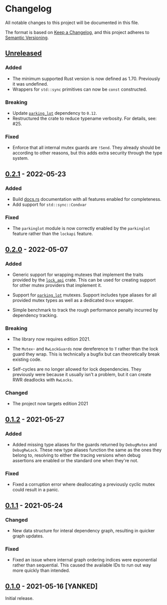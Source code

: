 # Changelog
All notable changes to this project will be documented in this file.

The format is based on [Keep a Changelog](https://keepachangelog.com/en/1.0.0/), and this project
adheres to [Semantic Versioning](https://semver.org/spec/v2.0.0.html).

## [Unreleased]

### Added

- The minimum supported Rust version is now defined as 1.70. Previously it was undefined.
- Wrappers for `std::sync` primitives can now be `const` constructed.

### Breaking

- Update [`parking_lot`][parking_lot] dependency to `0.12`.
- Restructured the crate to reduce typename verbosity. For details, see: #25.

### Fixed

- Enforce that all internal mutex guards are `!Send`. They already should be according to other
  reasons, but this adds extra security through the type system.

## [0.2.1] - 2022-05-23

### Added

- Build [docs.rs] documentation with all features enabled for completeness.
- Add support for `std::sync::Condvar`

### Fixed

- The `parkinglot` module is now correctly enabled by the `parkinglot` feature rather than the
  `lockapi` feature.

## [0.2.0] - 2022-05-07

### Added
- Generic support for wrapping mutexes that implement the traits provided by the
  [`lock_api`][lock_api] crate. This can be used for creating support for other mutex providers that
  implement it.

- Support for [`parking_lot`][parking_lot] mutexes. Support includes type aliases for all
  provided mutex types as well as a dedicated `Once` wrapper.

- Simple benchmark to track the rough performance penalty incurred by dependency tracking.

### Breaking

- The library now requires edition 2021.

- The `Mutex`- and `RwLockGuards` now dereference to `T` rather than the lock guard they wrap. This
  is technically a bugfix but can theoretically break existing code.

- Self-cycles are no longer allowed for lock dependencies. They previously were because it usually
  isn't a problem, but it can create RWR deadlocks with `RwLocks`.

### Changed

- The project now targets edition 2021

## [0.1.2] - 2021-05-27

### Added
- Added missing type aliases for the guards returned by `DebugMutex` and `DebugRwLock`. These new
  type aliases function the same as the ones they belong to, resolving to either the tracing
  versions when debug assertions are enabled or the standard one when they're not.

### Fixed
- Fixed a corruption error where deallocating a previously cyclic mutex could result in a panic.

## [0.1.1] - 2021-05-24

### Changed
- New data structure for interal dependency graph, resulting in quicker graph updates.

### Fixed
- Fixed an issue where internal graph ordering indices were exponential rather than sequential. This
  caused the available IDs to run out way more quickly than intended.

## [0.1.0] - 2021-05-16 [YANKED]

Initial release.

[Unreleased]: https://github.com/bertptrs/tracing-mutex/compare/v0.2.1...HEAD
[0.2.1]: https://github.com/bertptrs/tracing-mutex/compare/v0.2.0...v0.2.1
[0.2.0]: https://github.com/bertptrs/tracing-mutex/compare/v0.1.2...v0.2.0
[0.1.2]: https://github.com/bertptrs/tracing-mutex/compare/v0.1.1...v0.1.2
[0.1.1]: https://github.com/bertptrs/tracing-mutex/compare/v0.1.0...v0.1.1
[0.1.0]: https://github.com/bertptrs/tracing-mutex/releases/tag/v0.1.0

[docs.rs]: https://docs.rs/tracing-mutex/latest/tracing_mutex/
[lock_api]: https://docs.rs/lock_api/
[parking_lot]: https://docs.rs/parking_lot/

